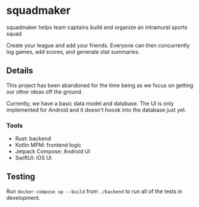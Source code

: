 # squadmaker

squadmaker helps team captains build and organize an intramural sports squad

Create your league and add your friends. Everyone can then concurrently log games, add scores, and generate stat summaries.

## Details

This project has been abandoned for the time being as we focus on getting our other ideas off the ground.

Currently, we have a basic data model and database. The UI is only implemented for Android and it doesn't hoook into the database just yet.

### Tools

- Rust: backend
- Kotlin MPM: frontend logic
- Jetpack Compose: Android UI
- SwiftUI: iOS UI

## Testing

Run `docker-compose up --build` from `./backend` to run all of the tests in development.
